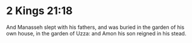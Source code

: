 # 2 Kings 21:18

And Manasseh slept with his fathers, and was buried in the garden of his own house, in the garden of Uzza: and Amon his son reigned in his stead.